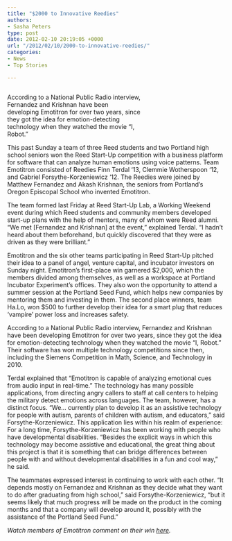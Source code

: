 ```yaml
---
title: "$2000 to Innovative Reedies"
authors:
- Sasha Peters
type: post
date: 2012-02-10 20:19:05 +0000
url: "/2012/02/10/2000-to-innovative-reedies/"
categories:
- News
- Top Stories

---
```

<div id="attachment_1280" style="width: 310px" class="wp-caption alignright">
  <a href="http://www.reedquest.org/2012/02/2000-to-innovative-reedies/img_0152small/" rel="attachment wp-att-1280"><img class="size-medium wp-image-1280" title="IMG_0152small" src="https://i0.wp.com/www.reedquest.org/wp-content/uploads/2012/02/IMG_0152small-300x200.jpg?resize=300%2C200" alt="" data-recalc-dims="1" /></a>
  
  <p class="wp-caption-text">
    According to a National Public Radio interview, Fernandez and Krishnan have been developing Emotitron for over two years, since they got the idea for emotion-detecting technology when they watched the movie “I, Robot.”
  </p>
</div>

This past Sunday a team of three Reed students and two Portland high school seniors won the Reed Start-Up competition with a business platform for software that can analyze human emotions using voice patterns. Team Emotitron consisted of Reedies Finn Terdal ‘13, Clemmie Wotherspoon ‘12, and Gabriel Forsythe-Korzeniewicz ‘12. The Reedies were joined by Matthew Fernandez and Akash Krishnan, the seniors from Portland’s Oregon Episcopal School who invented Emotitron.

The team formed last Friday at Reed Start-Up Lab, a Working Weekend event during which Reed students and community members developed start-up plans with the help of mentors, many of whom were Reed alumni. “We met [Fernandez and Krishnan] at the event,” explained Terdal. “I hadn&#8217;t heard about them beforehand, but quickly discovered that they were as driven as they were brilliant.”

Emotitron and the six other teams participating in Reed Start-Up pitched their idea to a panel of angel, venture capital, and incubator investors on Sunday night. Emotitron’s first-place win garnered $2,000, which the members divided among themselves, as well as a workspace at Portland Incubator Experiment’s offices. They also won the opportunity to attend a summer session at the Portland Seed Fund, which helps new companies by mentoring them and investing in them. The second place winners, team Ha.Lo, won $500 to further develop their idea for a smart plug that reduces &#8216;vampire&#8217; power loss and increases safety.

According to a National Public Radio interview, Fernandez and Krishnan have been developing Emotitron for over two years, since they got the idea for emotion-detecting technology when they watched the movie “I, Robot.” Their software has won multiple technology competitions since then, including the Siemens Competition in Math, Science, and Technology in 2010.

Terdal explained that “Emotitron is capable of analyzing emotional cues from audio input in real-time.” The technology has many possible applications, from directing angry callers to staff at call centers to helping the military detect emotions across languages. The team, however, has a distinct focus. “We… currently plan to develop it as an assistive technology for people with autism, parents of children with autism, and educators,” said Forsythe-Korzeniewicz. This application lies within his realm of experience: For a long time, Forsythe-Korzeniewicz has been working with people who have developmental disabilities. “Besides the explicit ways in which this technology may become assistive and educational, the great thing about this project is that it is something that can bridge differences between people with and without developmental disabilities in a fun and cool way,” he said.

The teammates expressed interest in continuing to work with each other. “It depends mostly on Fernandez and Krishnan as they decide what they want to do after graduating from high school,” said Forsythe-Korzeniewicz, “but it seems likely that much progress will be made on the product in the coming months and that a company will develop around it, possibly with the assistance of the Portland Seed Fund.”

_Watch members of Emotitron comment on their win [here][1]._

 [1]: http://vimeo.com/36280371